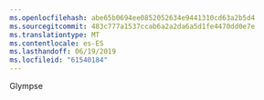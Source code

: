 ```yaml
---
ms.openlocfilehash: abe65b0694ee0852052634e9441310cd63a2b5d4
ms.sourcegitcommit: 483c777a1537ccab6a2a2da6a5d1fe4470dd0e7e
ms.translationtype: MT
ms.contentlocale: es-ES
ms.lasthandoff: 06/19/2019
ms.locfileid: "61540184"
---
```

Glympse